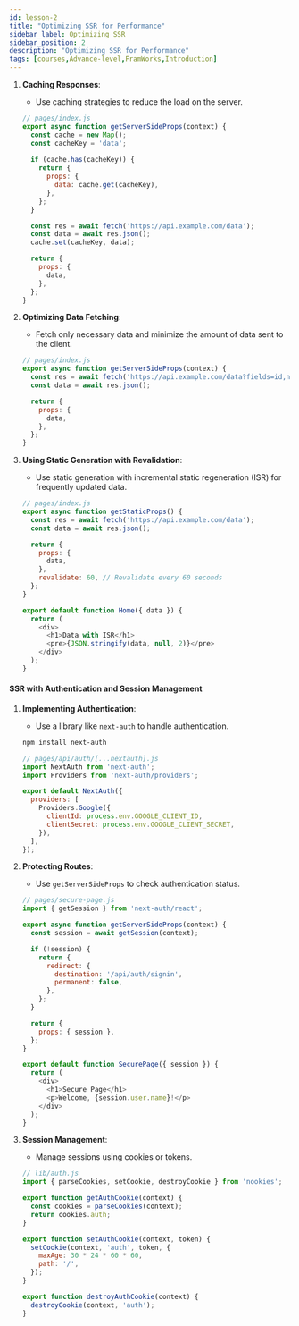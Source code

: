 ```yaml
---
id: lesson-2
title: "Optimizing SSR for Performance"
sidebar_label: Optimizing SSR
sidebar_position: 2
description: "Optimizing SSR for Performance"
tags: [courses,Advance-level,FramWorks,Introduction]
--- 
```

   
 

1. **Caching Responses**:
   - Use caching strategies to reduce the load on the server.
   ```javascript
   // pages/index.js
   export async function getServerSideProps(context) {
     const cache = new Map();
     const cacheKey = 'data';
     
     if (cache.has(cacheKey)) {
       return {
         props: {
           data: cache.get(cacheKey),
         },
       };
     }

     const res = await fetch('https://api.example.com/data');
     const data = await res.json();
     cache.set(cacheKey, data);

     return {
       props: {
         data,
       },
     };
   }
   ```

2. **Optimizing Data Fetching**:
   - Fetch only necessary data and minimize the amount of data sent to the client.
   ```javascript
   // pages/index.js
   export async function getServerSideProps(context) {
     const res = await fetch('https://api.example.com/data?fields=id,name');
     const data = await res.json();

     return {
       props: {
         data,
       },
     };
   }
   ```

3. **Using Static Generation with Revalidation**:
   - Use static generation with incremental static regeneration (ISR) for frequently updated data.
   ```javascript
   // pages/index.js
   export async function getStaticProps() {
     const res = await fetch('https://api.example.com/data');
     const data = await res.json();

     return {
       props: {
         data,
       },
       revalidate: 60, // Revalidate every 60 seconds
     };
   }

   export default function Home({ data }) {
     return (
       <div>
         <h1>Data with ISR</h1>
         <pre>{JSON.stringify(data, null, 2)}</pre>
       </div>
     );
   }
   ```

#### SSR with Authentication and Session Management

1. **Implementing Authentication**:
   - Use a library like `next-auth` to handle authentication.
   ```bash
   npm install next-auth
   ```

   ```javascript
   // pages/api/auth/[...nextauth].js
   import NextAuth from 'next-auth';
   import Providers from 'next-auth/providers';

   export default NextAuth({
     providers: [
       Providers.Google({
         clientId: process.env.GOOGLE_CLIENT_ID,
         clientSecret: process.env.GOOGLE_CLIENT_SECRET,
       }),
     ],
   });
   ```

2. **Protecting Routes**:
   - Use `getServerSideProps` to check authentication status.
   ```javascript
   // pages/secure-page.js
   import { getSession } from 'next-auth/react';

   export async function getServerSideProps(context) {
     const session = await getSession(context);

     if (!session) {
       return {
         redirect: {
           destination: '/api/auth/signin',
           permanent: false,
         },
       };
     }

     return {
       props: { session },
     };
   }

   export default function SecurePage({ session }) {
     return (
       <div>
         <h1>Secure Page</h1>
         <p>Welcome, {session.user.name}!</p>
       </div>
     );
   }
   ```

3. **Session Management**:
   - Manage sessions using cookies or tokens.
   ```javascript
   // lib/auth.js
   import { parseCookies, setCookie, destroyCookie } from 'nookies';

   export function getAuthCookie(context) {
     const cookies = parseCookies(context);
     return cookies.auth;
   }

   export function setAuthCookie(context, token) {
     setCookie(context, 'auth', token, {
       maxAge: 30 * 24 * 60 * 60,
       path: '/',
     });
   }

   export function destroyAuthCookie(context) {
     destroyCookie(context, 'auth');
   }
   ```
 